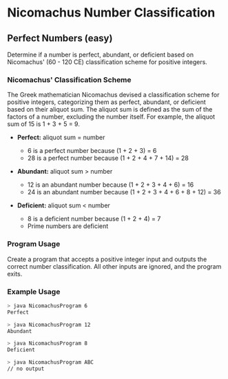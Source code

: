 # Nicomachus Number Classification

## Perfect Numbers (easy)

Determine if a number is perfect, abundant, or deficient based on Nicomachus' (60 - 120 CE) classification scheme for positive integers.

### Nicomachus' Classification Scheme

The Greek mathematician Nicomachus devised a classification scheme for positive integers, categorizing them as perfect, abundant, or deficient based on their aliquot sum. The aliquot sum is defined as the sum of the factors of a number, excluding the number itself. For example, the aliquot sum of 15 is 1 + 3 + 5 = 9.

- **Perfect:** aliquot sum = number

  - 6 is a perfect number because (1 + 2 + 3) = 6
  - 28 is a perfect number because (1 + 2 + 4 + 7 + 14) = 28

- **Abundant:** aliquot sum > number

  - 12 is an abundant number because (1 + 2 + 3 + 4 + 6) = 16
  - 24 is an abundant number because (1 + 2 + 3 + 4 + 6 + 8 + 12) = 36

- **Deficient:** aliquot sum < number
  - 8 is a deficient number because (1 + 2 + 4) = 7
  - Prime numbers are deficient

### Program Usage

Create a program that accepts a positive integer input and outputs the correct number classification. All other inputs are ignored, and the program exits.

### Example Usage

```bash
> java NicomachusProgram 6
Perfect

> java NicomachusProgram 12
Abundant

> java NicomachusProgram 8
Deficient

> java NicomachusProgram ABC
// no output
```
